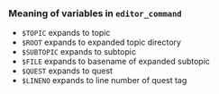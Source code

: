 ### Meaning of variables in `editor_command`
- `$TOPIC` expands to topic
- `$ROOT` expands to expanded topic directory
- `$SUBTOPIC` expands to subtopic
- `$FILE` expands to basename of expanded subtopic
- `$QUEST` expands to quest
- `$LINENO` expands to line number of quest tag
